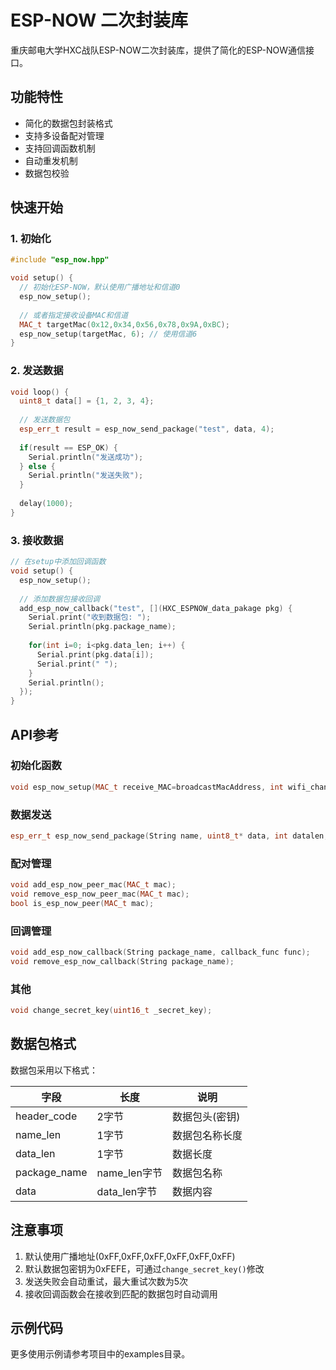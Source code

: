 # ESP-NOW 二次封装库

重庆邮电大学HXC战队ESP-NOW二次封装库，提供了简化的ESP-NOW通信接口。

## 功能特性

- 简化的数据包封装格式
- 支持多设备配对管理
- 支持回调函数机制
- 自动重发机制
- 数据包校验

## 快速开始

### 1. 初始化

```cpp
#include "esp_now.hpp"

void setup() {
  // 初始化ESP-NOW，默认使用广播地址和信道0
  esp_now_setup();
  
  // 或者指定接收设备MAC和信道
  MAC_t targetMac(0x12,0x34,0x56,0x78,0x9A,0xBC);
  esp_now_setup(targetMac, 6); // 使用信道6
}
```

### 2. 发送数据

```cpp
void loop() {
  uint8_t data[] = {1, 2, 3, 4};
  
  // 发送数据包
  esp_err_t result = esp_now_send_package("test", data, 4);
  
  if(result == ESP_OK) {
    Serial.println("发送成功");
  } else {
    Serial.println("发送失败");
  }
  
  delay(1000);
}
```

### 3. 接收数据

```cpp
// 在setup中添加回调函数
void setup() {
  esp_now_setup();
  
  // 添加数据包接收回调
  add_esp_now_callback("test", [](HXC_ESPNOW_data_pakage pkg) {
    Serial.print("收到数据包: ");
    Serial.println(pkg.package_name);
    
    for(int i=0; i<pkg.data_len; i++) {
      Serial.print(pkg.data[i]);
      Serial.print(" ");
    }
    Serial.println();
  });
}
```

## API参考

### 初始化函数

```cpp
void esp_now_setup(MAC_t receive_MAC=broadcastMacAddress, int wifi_channel=0);
```

### 数据发送

```cpp
esp_err_t esp_now_send_package(String name, uint8_t* data, int datalen, MAC_t receive_MAC=broadcastMacAddress);
```

### 配对管理

```cpp
void add_esp_now_peer_mac(MAC_t mac);
void remove_esp_now_peer_mac(MAC_t mac);
bool is_esp_now_peer(MAC_t mac);
```

### 回调管理

```cpp
void add_esp_now_callback(String package_name, callback_func func);
void remove_esp_now_callback(String package_name);
```

### 其他

```cpp
void change_secret_key(uint16_t _secret_key);
```

## 数据包格式

数据包采用以下格式：

| 字段         | 长度         | 说明           |
| ------------ | ------------ | -------------- |
| header_code  | 2字节        | 数据包头(密钥) |
| name_len     | 1字节        | 数据包名称长度 |
| data_len     | 1字节        | 数据长度       |
| package_name | name_len字节 | 数据包名称     |
| data         | data_len字节 | 数据内容       |

## 注意事项

1. 默认使用广播地址(0xFF,0xFF,0xFF,0xFF,0xFF,0xFF)
2. 默认数据包密钥为0xFEFE，可通过`change_secret_key()`修改
3. 发送失败会自动重试，最大重试次数为5次
4. 接收回调函数会在接收到匹配的数据包时自动调用

## 示例代码

更多使用示例请参考项目中的examples目录。
